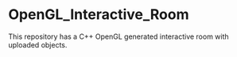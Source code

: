 # OpenGL_Interactive_Room
This repository has a C++ OpenGL generated interactive room with uploaded objects.
